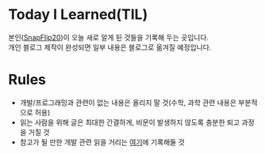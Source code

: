 # Today I Learned(TIL)
본인([SnapFlip20](https://github.com/SnapFlip20))이 오늘 새로 알게 된 것들을 기록해 두는 곳입니다.
</br>
개인 블로그 제작이 완성되면 일부 내용은 블로그로 옮겨질 예정입니다.
</br>

# Rules
* 개발/프로그래밍과 관련이 없는 내용은 올리지 말 것(수학, 과학 관련 내용은 부분적으로 허용)
* 읽는 사람을 위해 글은 최대한 간결하게, 비문이 발생하지 않도록 충분한 퇴고 과정을 거칠 것
* 참고가 될 만한 개발 관련 읽을 거리는 [여기](https://github.com/SnapFlip20/TIL/blob/master/zzz_bookmark/My_Bookmark.md)에 기록해둘 것
